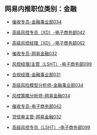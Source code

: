 ## 网易内推职位类别：金融
- [催收专员-金融事业部034](http://bole.netease.com/position/h5/detail.do?id=1844&rcode=D1O21582aT)
- [高级风控专员（XD）-电子商务部042](http://bole.netease.com/position/h5/detail.do?id=7923&rcode=D1O21582aT)
- [高级风控经理（XD）-电子商务部062](http://bole.netease.com/position/h5/detail.do?id=7362&rcode=D1O21582aT)
- [催收专员-网易金融032](http://bole.netease.com/position/h5/detail.do?id=8207&rcode=D1O21582aT)
- [风控经理/主管（LSHT）-电子商务部099](http://bole.netease.com/position/h5/detail.do?id=6516&rcode=D1O21582aT)
- [合规经理-金融事业部031](http://bole.netease.com/position/h5/detail.do?id=2310&rcode=D1O21582aT)
- [高级风险模型分析师-金融事业部034](http://bole.netease.com/position/h5/detail.do?id=2064&rcode=D1O21582aT)
- [风控策略分析师-网易金融034](http://bole.netease.com/position/h5/detail.do?id=3708&rcode=D1O21582aT)
- [催收专员-电子商务部042](http://bole.netease.com/position/h5/detail.do?id=7525&rcode=D1O21582aT)
- [贷信审主管-网易金融032](http://bole.netease.com/position/h5/detail.do?id=6621&rcode=D1O21582aT)
- [高级风控专员（LSHT）-电子商务部099](http://bole.netease.com/position/h5/detail.do?id=6514&rcode=D1O21582aT)
